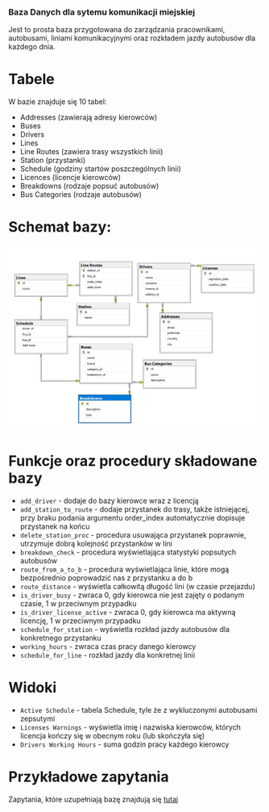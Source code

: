 ### Baza Danych dla sytemu komunikacji miejskiej

Jest to prosta baza przygotowana do zarządzania pracownikami, autobusami, liniami komunikacyjnymi oraz rozkładem jazdy autobusów dla każdego dnia.

# Tabele

W bazie znajduje się 10 tabel:
* Addresses (zawierają adresy kierowców)
* Buses 
* Drivers
* Lines
* Line Routes (zawiera trasy wszystkich linii)
* Station (przystanki)
* Schedule (godziny startów poszczególnych linii)
* Licences (licencje kierowców)
* Breakdowns (rodzaje popsuć autobusów)
* Bus Categories (rodzaje autobusów)

# Schemat bazy:
![Diagram](/diagram.png)

# Funkcje oraz procedury składowane bazy

* `add_driver` - dodaje do bazy kierowce wraz z licencją 
* `add_station_to_route` - dodaje przystanek do trasy, także istniejącej, przy braku podania argumentu order_index automatycznie dopisuje przystanek na końcu
* `delete_station_proc` - procedura usuwająca przystanek poprawnie, utrzymuje dobrą kolejność przystanków w lini
* `breakdown_check` - procedura wyświetlająca statystyki popsutych autobusów
* `route_from_a_to_b` - procedura wyświetlająca linie, które mogą bezpośrednio poprowadzić nas z przystanku a do b
* `route_distance` - wyświetla całkowitą długość lini (w czasie przejazdu)
* `is_driver_busy` - zwraca 0, gdy kierowca nie jest zajęty o podanym czasie, 1 w przeciwnym przypadku
* `is_driver_license_active` -  zwraca 0, gdy kierowca ma aktywną licencję, 1 w przeciwnym przypadku
* `schedule_for_station` - wyświetla rozkład jazdy autobusów dla konkretnego przystanku
* `working_hours` - zwraca czas pracy danego kierowcy
* `schedule_for_line` - rozkład jazdy dla konkretnej linii

# Widoki
* `Active Schedule` - tabela Schedule, tyle że z wykluczonymi autobusami zepsutymi
* `Licenses Warnings` - wyświetla imię i nazwiska kierowców, których licencja kończy się w obecnym roku (lub skończyła się)
* `Drivers Working Hours` - suma godzin pracy każdego kierowcy

# Przykładowe zapytania

Zapytania, które uzupełniają bazę znajdują się [tutaj](/bus_schedule_insertions.sql)
